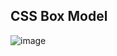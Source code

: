 CSS Box Model
-------------------------------------------------------------------------------------------------------
<!-- # Documentation of JavaScript
------------------------
Why do we need JavaScript
-------------------------
1. Static content can be rendered using HTML & CSS
2. But to make interactive or dynamic web content we need JS
3. AJAX Calls or Manipulating the DOM
In Javascript, several data types are supported, such as Boolean, Number, String, Object, Null, and Undefined.
var name = null; // null example
var name; //undefined
------------------------------
JS is Dynamic type-- single variable can be used in different types  -->


![image](https://user-images.githubusercontent.com/98251620/222801052-995255e7-5a7a-4cc9-bbea-f8e2b510357c.png)

